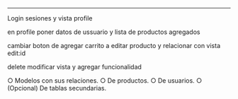 --------------------------------------------------------------------------------------------------

Login sesiones y vista profile

en profile poner datos de ussuario y lista de productos agregados


cambiar boton de agregar carrito a editar producto y relacionar con vista edit:id

delete modificar vista y agregar funcionalidad

○ Modelos con sus relaciones.
○ De productos.
○ De usuarios.
○ (Opcional) De tablas secundarias.



